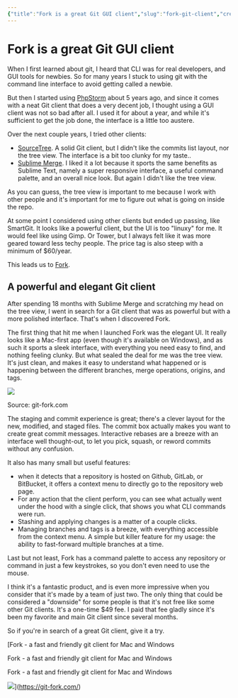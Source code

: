 ```yaml
---
{"title":"Fork is a great Git GUI client","slug":"fork-git-client","created":"2022-09-14T10:00:33.000Z","updated":"2025-04-18T15:53:21.340+02:00","dg-publish":true,"dg-list-home":true,"project":["[[noobthink.com]]"],"excerpt":"Are you looking for a great Git client? Give Fork a try, it’s awesome.","tags":["article"],"permalink":"/notes/fork-git-client/","dgPassFrontmatter":true}
---
```


# Fork is a great Git GUI client
When I first learned about git, I heard that CLI was for real developers, and GUI tools for newbies. So for many years I stuck to using git with the command line interface to avoid getting called a newbie.

But then I started using [PhpStorm](https://www.jetbrains.com/phpstorm/) about 5 years ago, and since it comes with a neat Git client that does a very decent job, I thought using a GUI client was not so bad after all. I used it for about a year, and while it's sufficient to get the job done, the interface is a little too austere.

Over the next couple years, I tried other clients:

- [SourceTree](https://www.sourcetreeapp.com/). A solid Git client, but I didn't like the commits list layout, nor the tree view. The interface is a bit too clunky for my taste..
- [Sublime Merge](https://www.sublimemerge.com/). I liked it a lot because it sports the same benefits as Sublime Text, namely a super responsive interface, a useful command palette, and an overall nice look. But again I didn't like the tree view.

As you can guess, the tree view is important to me because I work with other people and it's important for me to figure out what is going on inside the repo.

At some point I considered using other clients but ended up passing, like SmartGit. It looks like a powerful client, but the UI is too "linuxy" for me. It would feel like using Gimp. Or Tower, but I always felt like it was more geared toward less techy people. The price tag is also steep with a minimum of $60/year.

This leads us to [Fork](https://git-fork.com/).

## A powerful and elegant Git client

After spending 18 months with Sublime Merge and scratching my head on the tree view, I went in search for a Git client that was as powerful but with a more polished interface. That's when I discovered Fork.

The first thing that hit me when I launched Fork was the elegant UI. It really looks like a Mac-first app (even though it's available on Windows), and as such it sports a sleek interface, with everything you need easy to find, and nothing feeling clunky.
But what sealed the deal for me was the tree view. It's just clean, and makes it easy to understand what happened or is happening between the different branches, merge operations, origins, and tags.

![](__GHOST_URL__/content/images/2022/09/image.jpeg)

Source: git-fork.com

The staging and commit experience is great; there's a clever layout for the new, modified, and staged files. The commit box actually makes you want to create great commit messages.
Interactive rebases are a breeze with an interface well thought-out, to let you pick, squash, or reword commits without any confusion.

It also has many small but useful features:

- when it detects that a repository is hosted on Github, GitLab, or BitBucket, it offers a context menu to directly go to the repository web page.
- For any action that the client perform, you can see what actually went under the hood with a single click, that shows you what CLI commands were run.
- Stashing and applying changes is a matter of a couple clicks.
- Managing branches and tags is a breeze, with everything accessible from the context menu. A simple but killer feature for my usage: the ability to fast-forward multiple branches at a time.

Last but not least, Fork has a command palette to access any repository or command in just a few keystrokes, so you don't even need to use the mouse.

I think it's a fantastic product, and is even more impressive when you consider that it's made by a team of just two. The only thing that could be considered a "downside" for some people is that it's not free like some other Git clients. It's a one-time $49 fee. I paid that fee gladly since it's been my favorite and main Git client since several months.

So if you're in search of a great Git client, give it a try.

[Fork - a fast and friendly git client for Mac and Windows

Fork - a fast and friendly git client for Mac and Windows

Fork - a fast and friendly git client for Mac and Windows

![](https://fork.dev/images/twitter4.jpg)](https://git-fork.com/)
